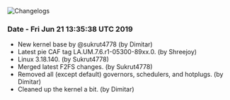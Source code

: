 ![Changelogs](https://i.imgur.com/INYmUKJ.jpg)


### Date - Fri Jun 21 13:35:38 UTC 2019 ###

* New kernel base by @sukrut4778 (by Dimitar)
* Latest pie CAF tag LA.UM.7.6.r1-05300-89xx.0. (by Shreejoy)
* Linux 3.18.140. (by Sukrut4778)
* Merged latest F2FS changes. (by Sukrut4778)
* Removed all (except default) governors, schedulers, and hotplugs. (by Dimitar)
* Cleaned up the kernel a bit. (by Dimitar)
